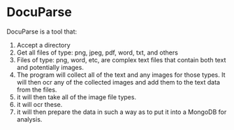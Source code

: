 # DocuParse

DocuParse is a tool that:

1. Accept a directory
1. Get all files of type: png, jpeg, pdf, word, txt, and others
1. Files of type: png, word, etc, are complex text files that contain both text and potentially images.
1. The program will collect all of the text and any images for those types.  It will then ocr any of the collected images and add them to the text data from the files.
1. it will then take all of the image file types.
1. it will ocr these.
1. it will then prepare the data in such a way as to put it into a MongoDB for analysis.
